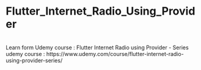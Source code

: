 # Flutter_Internet_Radio_Using_Provider

<br>
Learn form Udemy course : Flutter Internet Radio using Provider - Series
<br>
udemy course : https://www.udemy.com/course/flutter-internet-radio-using-provider-series/
